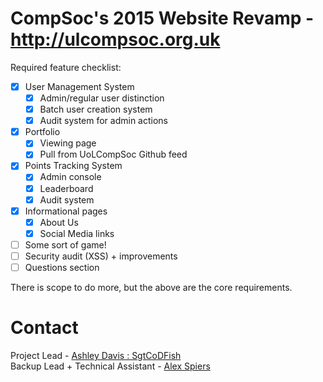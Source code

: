 CompSoc's 2015 Website Revamp - http://ulcompsoc.org.uk
=======================================================

Required feature checklist:
- [x] User Management System
    - [x] Admin/regular user distinction
    - [x] Batch user creation system
    - [x] Audit system for admin actions
- [x] Portfolio
    - [x] Viewing page
    - [x] Pull from UoLCompSoc Github feed
- [x] Points Tracking System
    - [x] Admin console
    - [x] Leaderboard
    - [x] Audit system
- [x] Informational pages
    - [x] About Us
    - [x] Social Media links
- [ ] Some sort of game!
- [ ] Security audit (XSS) + improvements
- [ ] Questions section

There is scope to do more, but the above are the core requirements.

Contact
=======

Project Lead - [Ashley Davis : SgtCoDFish](https://github.com/SgtCoDFish)   
Backup Lead + Technical Assistant - [Alex Spiers](https://github.com/alexspiers)

